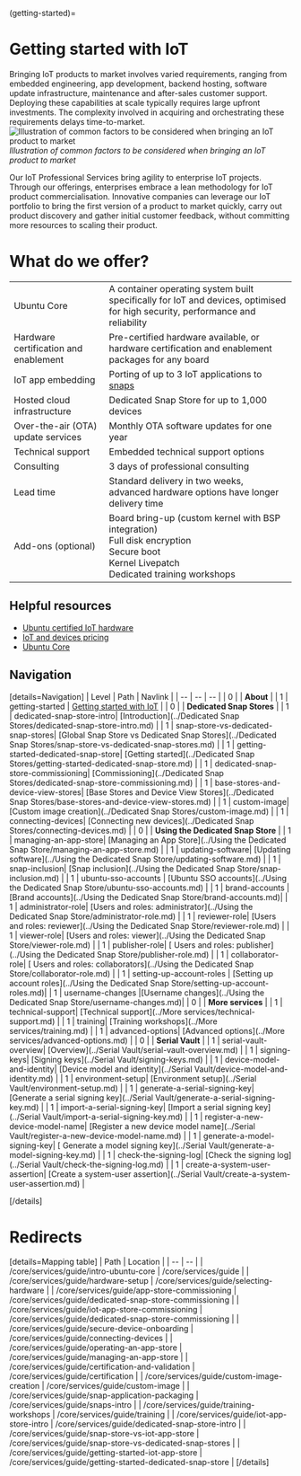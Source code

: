 (getting-started)=
# Getting started with IoT

Bringing IoT products to market involves varied requirements, ranging from embedded engineering, app development, backend hosting, software update infrastructure, maintenance and after-sales customer support. 
Deploying these capabilities at scale typically requires large upfront investments. The complexity involved in acquiring and orchestrating these requirements delays time-to-market.
![Illustration of common factors to be considered when bringing an IoT product to market](https://assets.ubuntu.com/v1/eb79a8ba-5b010931dbb1e5285b3232bde2c3c212a75fa4d9_2_690x423.png)
*Illustration of common factors to be considered when bringing an IoT product to market*

Our IoT Professional Services bring agility to enterprise IoT projects. Through our offerings, enterprises embrace a lean methodology for IoT product commercialisation. Innovative companies can leverage our IoT portfolio to bring the first version of a product to market quickly, carry out product discovery and gather initial customer feedback, without committing more resources to scaling their product.
# What do we offer?
|||
|---|---|
|Ubuntu Core|A container operating system built specifically for IoT and devices, optimised for high security, performance and reliability|
|Hardware certification and enablement|Pre-certified hardware available, or hardware certification and enablement packages for any board|
| IoT app embedding| Porting of up to 3 IoT applications to [snaps](http://snapcraft.io/docs/getting-started)|
|Hosted cloud infrastructure|Dedicated Snap Store for up to 1,000 devices|
|Over-the-air (OTA) update services|Monthly OTA software updates for one year|
|Technical support|Embedded technical support options|
|Consulting|3 days of professional consulting|
|Lead time|Standard delivery in two weeks, advanced hardware options have longer delivery time|
|Add-ons (optional)|Board bring-up (custom kernel with BSP integration)<br />Full disk encryption<br />Secure boot<br />Kernel Livepatch<br />Dedicated training workshops|

## Helpful resources
* [Ubuntu certified IoT hardware](https://certification.ubuntu.com/iot)
* [IoT and devices pricing](https://ubuntu.com/pricing/devices)
* [Ubuntu Core](https://ubuntu.com/core)

<!-- Metadata for discourse module -->
## Navigation

[details=Navigation]
| Level | Path | Navlink |
| -- | -- | -- |
| 0 |  | **About** |
| 1 | getting-started | [Getting started with IoT](getting-started.md) |
| 0 |  | **Dedicated Snap Stores** |
| 1 | dedicated-snap-store-intro| [Introduction](../Dedicated Snap Stores/dedicated-snap-store-intro.md) |
| 1 | snap-store-vs-dedicated-snap-stores| [Global Snap Store vs Dedicated Snap Stores](../Dedicated Snap Stores/snap-store-vs-dedicated-snap-stores.md) |
| 1 | getting-started-dedicated-snap-store| [Getting started](../Dedicated Snap Stores/getting-started-dedicated-snap-store.md) |
| 1 | dedicated-snap-store-commissioning| [Commissioning](../Dedicated Snap Stores/dedicated-snap-store-commissioning.md) |
| 1 | base-stores-and-device-view-stores| [Base Stores and Device View Stores](../Dedicated Snap Stores/base-stores-and-device-view-stores.md) |
| 1 | custom-image| [Custom image creation](../Dedicated Snap Stores/custom-image.md) |
| 1 | connecting-devices| [Connecting new devices](../Dedicated Snap Stores/connecting-devices.md) |
| 0 |  | **Using the Dedicated Snap Store** |
| 1 | managing-an-app-store| [Managing an App Store](../Using the Dedicated Snap Store/managing-an-app-store.md) |
| 1 | updating-software| [Updating software](../Using the Dedicated Snap Store/updating-software.md) |
| 1 | snap-inclusion| [Snap inclusion](../Using the Dedicated Snap Store/snap-inclusion.md) |
| 1 | ubuntu-sso-accounts | [Ubuntu SSO accounts](../Using the Dedicated Snap Store/ubuntu-sso-accounts.md) |
| 1 | brand-accounts | [Brand accounts](../Using the Dedicated Snap Store/brand-accounts.md)|
| 1 | administrator-role| [Users and roles: administrator](../Using the Dedicated Snap Store/administrator-role.md) |
| 1 | reviewer-role| [Users and roles: reviewer](../Using the Dedicated Snap Store/reviewer-role.md) |
| 1 | viewer-role| [Users and roles: viewer](../Using the Dedicated Snap Store/viewer-role.md) |
| 1 | publisher-role| [ Users and roles: publisher](../Using the Dedicated Snap Store/publisher-role.md) |
| 1 | collaborator-role| [ Users and roles: collaborators](../Using the Dedicated Snap Store/collaborator-role.md) |
| 1 | setting-up-account-roles | [Setting up account roles](../Using the Dedicated Snap Store/setting-up-account-roles.md)|
| 1 | username-changes |[Username changes](../Using the Dedicated Snap Store/username-changes.md)|
| 0 |  | **More services** |
| 1 | technical-support| [Technical support](../More services/technical-support.md) |
| 1 | training| [Training workshops](../More services/training.md) |
| 1 | advanced-options| [Advanced options](../More services/advanced-options.md) |
| 0 |  | **Serial Vault** |
| 1 | serial-vault-overview| [Overview](../Serial Vault/serial-vault-overview.md) |
| 1 | signing-keys| [Signing keys](../Serial Vault/signing-keys.md) |
| 1 | device-model-and-identity| [Device model and identity](../Serial Vault/device-model-and-identity.md) |
| 1 | environment-setup| [Environment setup](../Serial Vault/environment-setup.md) |
| 1 | generate-a-serial-signing-key| [Generate a serial signing key](../Serial Vault/generate-a-serial-signing-key.md) |
| 1 | import-a-serial-signing-key| [Import a serial signing key](../Serial Vault/import-a-serial-signing-key.md) |
| 1 | register-a-new-device-model-name| [Register a new device model name](../Serial Vault/register-a-new-device-model-name.md) |
| 1 | generate-a-model-signing-key| [ Generate a model signing key](../Serial Vault/generate-a-model-signing-key.md) |
| 1 | check-the-signing-log| [Check the signing log](../Serial Vault/check-the-signing-log.md) |
| 1 | create-a-system-user-assertion| [Create a system-user assertion](../Serial Vault/create-a-system-user-assertion.md) |

[/details]

# Redirects

[details=Mapping table]
| Path | Location |
| -- | -- |
| /core/services/guide/intro-ubuntu-core | /core/services/guide |
| /core/services/guide/hardware-setup | /core/services/guide/selecting-hardware |
| /core/services/guide/app-store-commissioning | /core/services/guide/dedicated-snap-store-commissioning |
| /core/services/guide/iot-app-store-commissioning | /core/services/guide/dedicated-snap-store-commissioning |
| /core/services/guide/secure-device-onboarding | /core/services/guide/connecting-devices |
| /core/services/guide/operating-an-app-store | /core/services/guide/managing-an-app-store |
| /core/services/guide/certification-and-validation | /core/services/guide/certification |
| /core/services/guide/custom-image-creation | /core/services/guide/custom-image |
| /core/services/guide/snap-application-packaging | /core/services/guide/snaps-intro |
| /core/services/guide/training-workshops | /core/services/guide/training |
| /core/services/guide/iot-app-store-intro | /core/services/guide/dedicated-snap-store-intro |
| /core/services/guide/snap-store-vs-iot-app-store | /core/services/guide/snap-store-vs-dedicated-snap-stores |
| /core/services/guide/getting-started-iot-app-store | /core/services/guide/getting-started-dedicated-snap-store |
[/details]
